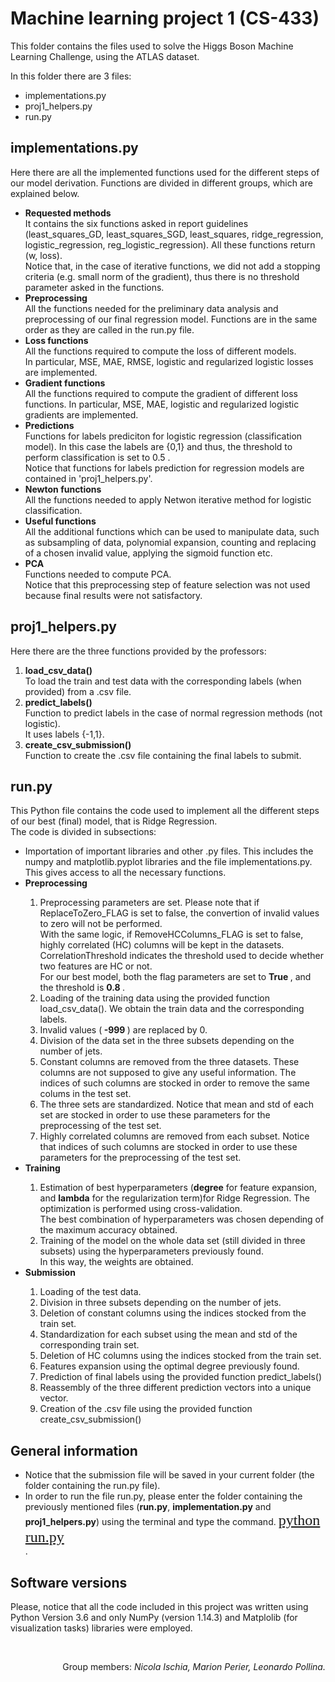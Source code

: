 # Machine learning project 1 (CS-433)
This folder contains the files used to solve the Higgs Boson Machine Learning Challenge, using the ATLAS dataset.

In this folder there are 3 files:
  <ul>
  <li> implementations.py </li>
  <li> proj1_helpers.py </li>
  <li> run.py </li> 
</ul>

## implementations.py
Here there are all the implemented functions used for the different steps of our model derivation.
Functions are divided in different groups, which are explained below.
  <ul>
  <li> <b> Requested methods </b> </li>
It contains the six functions asked in report guidelines (least_squares_GD, least_squares_SGD, least_squares, ridge_regression, logistic_regression, reg_logistic_regression).
All these functions return (w, loss). <br>
Notice that, in the case of iterative functions, we did not add a stopping criteria
(e.g. small norm of the gradient), thus there is no threshold parameter asked in the functions. 
  <li> <b> Preprocessing </b> </li>
All the functions needed for the preliminary data analysis and preprocessing of our final regression model. 
Functions are in the same order as they are called in the run.py file.
  <li> <b> Loss functions </b> </li> 
All the functions required to compute the loss of different models. <br>
  In particular, MSE, MAE, RMSE, logistic and regularized logistic losses are implemented. 
  <li> <b> Gradient functions </b> </li> 
All the functions required to compute the gradient of different loss functions. In particular, MSE, MAE, logistic and regularized logistic gradients are implemented.  
  <li> <b> Predictions </b> </li> 
Functions for labels prediciton for logistic regression (classification model). In this case the labels are {0,1} and thus, the threshold to perform classification is set to 0.5 . <br>
Notice that functions for labels prediction for regression models are contained in 'proj1_helpers.py'.
  <li> <b> Newton functions </b> </li> 
All the functions needed to apply Netwon iterative method for logistic classification. 
  <li> <b> Useful functions </b> </li> 
All the additional functions which can be used to manipulate data, such as subsampling of data, polynomial expansion, counting and replacing of a chosen invalid value, applying the sigmoid function etc.
  <li> <b> PCA </b> </li>
Functions needed to compute PCA. <br>
Notice that this preprocessing step of feature selection was not used because final results were not satisfactory. 
</ul>

## proj1_helpers.py
Here there are the three functions provided by the professors:
  <ol>
  <li> <b> load_csv_data() </b> </li>
To load the train and test data with the corresponding labels (when provided) from a .csv file.
  <li> <b> predict_labels() </b> </li>
Function to predict labels in the case of normal regression methods (not logistic). <br>
It uses labels {-1,1}.
  <li> <b> create_csv_submission() </b> </li>
Function to create the .csv file containing the final labels to submit. 
</ol>

## run.py
This Python file contains the code used to implement all the different steps of our best (final) model, that is Ridge Regression. <br>
The code is divided in subsections: 
  <ul>
  <li> Importation of important libraries and other .py files. This includes the numpy and matplotlib.pyplot libraries and      the file implementations.py. This gives access to all the necessary functions. </li>
  <li> <b> Preprocessing </b> </li>
      <ol>   
      <li> Preprocessing parameters are set. Please note that if ReplaceToZero_FLAG is set to false, the convertion of invalid values to zero will not be performed. <br>
With the same logic, if RemoveHCColumns_FLAG is set to false, highly correlated (HC) columns will be kept in the datasets.<br> CorrelationThreshold indicates the threshold used to decide whether two features are HC or not. <br>
    For our best model, both the flag parameters are set to <b> True </b> , and the threshold is <b> 0.8 </b>. </li>
      <li> Loading of the training data using the provided function load_csv_data(). We obtain the train data and the corresponding labels. </li>
      <li> Invalid values (<b> -999 </b>) are replaced by 0.</li>
      <li> Division of the data set in the three subsets depending on the number of jets.</li>
      <li> Constant columns are removed from the three datasets. These columns are not supposed to give any useful information. The indices of such columns are stocked in order to remove the same colums in the test set. </li>
      <li> The three sets are standardized. Notice that mean and std of each set are stocked in order to use these parameters for the preprocessing of the test set. </li>
      <li> Highly correlated columns are removed from each subset. Notice that indices of such columns are stocked in order to use these parameters for the preprocessing of the test set.</li>
  </ol>
  <li> <b> Training </b> </li>
      <ol>
        <li> Estimation of best hyperparameters (<b>degree</b> for feature expansion, and <b>lambda</b> for the regularization term)for Ridge Regression. The optimization is performed using cross-validation. <br>
        The best combination of hyperparameters was chosen depending of the maximum accuracy obtained.</li>
        <li> Training of the model on the whole data set (still divided in three subsets) using the hyperparameters previously found. <br> In this way, the weights are obtained. </li>
  </ol>
  <li> <b> Submission </b> </li>
       <ol>
       <li> Loading of the test data.</li>
       <li> Division in three subsets depending on the number of jets.</li>
       <li> Deletion of constant columns using the indices stocked from the train set. </li>
       <li> Standardization for each subset using the mean and std of the corresponding train set. </li>
       <li> Deletion of HC columns using the indices stocked from the train set. </li>
       <li> Features expansion using the optimal degree previously found.</li>
       <li> Prediction of final labels using the provided function predict_labels() </li>
       <li> Reassembly of the three different prediction vectors into a unique vector. </li>
       <li> Creation of the .csv file using the provided function create_csv_submission() </li>
  </ol>
</ul>

## General information
<ul>
  <li> Notice that the submission file will be saved in your current folder (the folder containing the run.py file). </li>
  <li> In order to run the file run.py, please enter the folder containing the previously mentioned files (<b>run.py</b>,  <b>implementation.py</b> and <b>proj1_helpers.py</b>) using the terminal and type the command. <font face = "Times New Roman" size = "5"> <ins> python run.py </ins> </font><br /> . </li>
</ul>


## Software versions
Please, notice that all the code included in this project was written using Python Version 3.6 and only NumPy (version 1.14.3) and Matplolib (for visualization tasks) libraries were employed.

<br>
<p align="right"/>
Group members: <i> Nicola Ischia, Marion Perier, Leonardo Pollina. <i>
